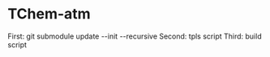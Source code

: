 # TChem-atm

First: git submodule update --init --recursive
Second: tpls script
Third: build script

